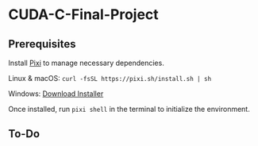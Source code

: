 # CUDA-C-Final-Project

## Prerequisites
Install [Pixi](https://pixi.sh/latest/) to manage necessary dependencies.

Linux & macOS: ```curl -fsSL https://pixi.sh/install.sh | sh```

Windows: [Download Installer](https://github.com/prefix-dev/pixi/releases/latest/download/pixi-x86_64-pc-windows-msvc.msi)

Once installed, run ```pixi shell``` in the terminal to initialize the environment.

## To-Do

